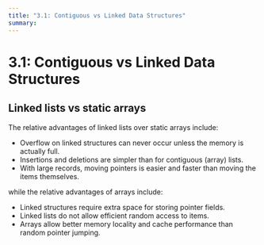 ```yaml
---
title: "3.1: Contiguous vs Linked Data Structures"
summary: 
---
```


3.1: Contiguous vs Linked Data Structures
===

Linked lists vs static arrays
---

The relative advantages of linked lists over static arrays include:

- Overflow on linked structures can never occur unless the memory is actually full.
- Insertions and deletions are simpler than for contiguous (array) lists.
- With large records, moving pointers is easier and faster than moving the
items themselves.

while the relative advantages of arrays include:

- Linked structures require extra space for storing pointer fields.
- Linked lists do not allow efficient random access to items.
- Arrays allow better memory locality and cache performance than random pointer jumping.
